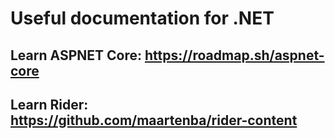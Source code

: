 
# Useful documentation for .NET

## Learn ASPNET Core: https://roadmap.sh/aspnet-core

## Learn Rider: https://github.com/maartenba/rider-content
